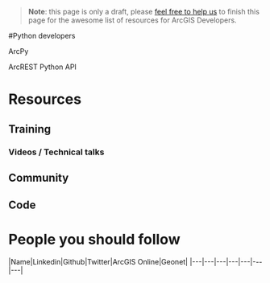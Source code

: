 > **Note**: this page is only a draft, please [feel free to help us](https://github.com/hhkaos/awesome-arcgis#contributions) to finish this page for the awesome list of resources for ArcGIS Developers.

#Python developers

ArcPy

ArcREST
Python API

# Resources
## Training
### Videos / Technical talks
## Community
## Code

# People you should follow
|Name|Linkedin|Github|Twitter|ArcGIS Online|Geonet|
|---|---|---|---|---|---|---|
